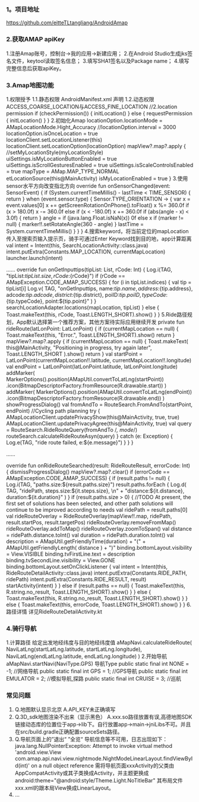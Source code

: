 ###  1。项目地址
https://github.com/eitteTLtangliang/AndroidAmap

### 2.获取AMAP apiKey
1.注册Amap账号，控制台->我的应用->新建应用； 
2.在Android Studio生成jks签名文件，keytool读取签名信息；
3.填写SHA1签名以及Package name；
4.填写完整信息后获取apiKey。

###  3.Amap地图功能
1.权限授予
  1.1.静态权限  AndroidManifest.xml 声明
        <uses-permission android:name="android.permission.INTERNET" />
        <uses-permission android:name="android.permission.WRITE_EXTERNAL_STORAGE" />
        <uses-permission android:name="android.permission.ACCESS_NETWORK_STATE" />
        <uses-permission android:name="android.permission.ACCESS_WIFI_STATE" />
        <uses-permission android:name="android.permission.ACCESS_COARSE_LOCATION" />
        <uses-permission android:name="android.permission.ACCESS_FINE_LOCATION" />
        <uses-permission android:name="android.permission.WAKE_LOCK" />
  1.2.动态权限  ACCESS_COARSE_LOCATION与ACCESS_FINE_LOCATION
       //2.location permission
       if (checkPermission()) {
           initLocation()
          } else {
             requestPermission {
             initLocation()
          }
       }
2.初始化Amap
  locationOption.locationMode = AMapLocationMode.Hight_Accuracy
  //locationOption.interval = 3000
  locationOption.isOnceLocation = true
  locationClient.setLocationListener(this)
  locationClient.setLocationOption(locationOption)
  mapView?.map?.apply {
    //setMyLocationStyle(myLocationStyle)
    uiSettings.isMyLocationButtonEnabled = true
    uiSettings.isScrollGesturesEnabled = true
    uiSettings.isScaleControlsEnabled = true
    mapType = AMap.MAP_TYPE_NORMAL
    etLocationSource(this@MainActivity)
    isMyLocationEnabled = true
 }
3.使用sensor水平方向改变指北方向
override fun onSensorChanged(event: SensorEvent) {
        if (System.currentTimeMillis() - lastTime < TIME_SENSOR) {
            return
        }
        when (event.sensor.type) {
            Sensor.TYPE_ORIENTATION -> {
                var x = event.values[0]
                x += getScreenRotationOnPhone().toFloat()
                x %= 360.0f
                if (x > 180.0f) x -= 360.0f else if (x < -180.0f) x += 360.0f
                if (abs(angle - x) < 3.0f) {
                    return
                }
                angle = if (java.lang.Float.isNaN(x)) 0f else x
                if (marker != null) {
                    marker!!.setRotateAngle(360 - angle)
                }
                lastTime = System.currentTimeMillis()
            }
        }
    }
4.搜索keyword，将当前定位的mapLocation传入至搜索页输入提示页，骑手可通过Enter Keyword找到目的地，app计算距离
val intent = Intent(this, SearchLocationActivity::class.java)
intent.putExtra(Constants.MAP_LOCATION, currentMapLocation)
launcher.launch(intent)

......
override fun onGetInputtips(tipList: List<Tip>, rCode: Int) {
        Log.i(TAG, "tipList:${tipList.size}, rCode:${rCode}")
        if (rCode == AMapException.CODE_AMAP_SUCCESS) {
            for (i in tipList.indices) {
                val tip = tipList[i]
                Log.v(
                    TAG,
                    "onGetInputtips, name:${tip.name}, address:${tip.address}, adcode:${tip.adcode}, district:${tip.district}, poiID:${tip.poiID}, typeCode:${tip.typeCode}, point:${tip.point}"
                )
            }
            searchLocationAdapter.locations(mapLocation, tipList)
        } else {
            Toast.makeText(this, rCode, Toast.LENGTH_SHORT).show()
        }
}
5.Ride路径规划，App默认选择第一个推荐方案，其他方案待实际应用继续开发
private fun rideRoute(latLonPoint: LatLonPoint) {
        if (currentMapLocation == null) {
            Toast.makeText(this, "Error.", Toast.LENGTH_SHORT).show()
            return
        }
        mapView?.map?.apply {
            if (currentMapLocation == null) {
                Toast.makeText(
                    this@MainActivity,
                    "Positioning in progress, try again later",
                    Toast.LENGTH_SHORT
                ).show()
                return
            }
            val startPoint =
                LatLonPoint(currentMapLocation!!.latitude, currentMapLocation!!.longitude)
            val endPoint = LatLonPoint(latLonPoint.latitude, latLonPoint.longitude)
            addMarker(
                MarkerOptions().position(AMapUtil.convertToLatLng(startPoint))
                    .icon(BitmapDescriptorFactory.fromResource(R.drawable.start))
            )
            addMarker(
                MarkerOptions().position(AMapUtil.convertToLatLng(endPoint))
                    .icon(BitmapDescriptorFactory.fromResource(R.drawable.end))
            )
            showProgressDialog()
            val fromAndTo = RouteSearch.FromAndTo(startPoint, endPoint)
            //Cycling path planning
            try {
                AMapLocationClient.updatePrivacyShow(this@MainActivity, true, true)
                AMapLocationClient.updatePrivacyAgree(this@MainActivity, true)
                val query = RouteSearch.RideRouteQuery(fromAndTo /*, mode*/)
                routeSearch.calculateRideRouteAsyn(query)
            } catch (e: Exception) {
                Log.e(TAG, "ride route failed, e:${e.message}")
            }
        }
    }

......

override fun onRideRouteSearched(result: RideRouteResult, errorCode: Int) {
     dismissProgressDialog()
     mapView?.map?.clear()
    if (errorCode == AMapException.CODE_AMAP_SUCCESS) {
        if (result.paths != null) {
            Log.i(TAG, "paths.size:${result.paths.size}")
            result.paths.forEach {
                Log.d(
                    TAG, "ridePath, steps.size:${it.steps.size}, \n" +
                             "distance:${it.distance}, duration:${it.duration}"
                )
             }
             if (result.paths.size > 0) {
                //TODO At present, the first set of solutions has been selected, and other path solutions will continue to be improved according to needs
                val ridePath = result.paths[0]
                val rideRouteOverlay =
                     RideRouteOverlay(mapView!!.map, ridePath, result.startPos, result.targetPos)
                rideRouteOverlay.removeFromMap()
                rideRouteOverlay.addToMap()
                rideRouteOverlay.zoomToSpan()
                val distance = ridePath.distance.toInt()
                val duration = ridePath.duration.toInt()
                 val description =
                    AMapUtil.getFriendlyTime(duration) + "(" + AMapUtil.getFriendlyLength(
                        distance
                    ) + ")"
                 binding.bottomLayout.visibility = View.VISIBLE
                 binding.tvFirstLine.text = description
                 binding.tvSecondLine.visibility = View.GONE
                 binding.bottomLayout.setOnClickListener {
                     val intent = Intent(this, RideRouteDetailActivity::class.java)
                    intent.putExtra(Constants.RIDE_PATH, ridePath)
                     intent.putExtra(Constants.RIDE_RESULT, result)
                     startActivity(intent)
                }
             } else if (result.paths == null) {
                Toast.makeText(this, R.string.no_result, Toast.LENGTH_SHORT).show()
             }
          } else {
              Toast.makeText(this, R.string.no_result, Toast.LENGTH_SHORT).show()
           }
      } else {
        Toast.makeText(this, errorCode, Toast.LENGTH_SHORT).show()
     }
  }
6.路径详情
详见RideRouteDetailActivity.kt

### 4.骑行导航
1.计算路径
给定出发地经纬度与目的地经纬度值
aMapNavi.calculateRideRoute(
  NaviLatLng(startLatLng.latitude, startLatLng.longitude), 
  NaviLatLng(endLatLng.latitude, endLatLng.longitude)
)
2.开始导航
aMapNavi.startNavi(NaviType.GPS)
导航Type
public static final int NONE = -1;  //网络导航
public static final int GPS = 1;  //GPS导航
public static final int EMULATOR = 2;  //模拟导航,探路
public static final int CRUISE = 3;  //巡航


###  常见问题
1. Q.地图默认显示北京 A.API_KEY未正确填写
2. Q.3D_sdk地图渲染不出来（显示黑色） A.xxx.so路径放置有误,高德地图SDK链接动态库的位置位于app->lib下。自行放置app->main->jniLibs不可。并且在src/build.gradle正确配置sourceSets路径。
3. Q.导航页面上的”退出“ ”全览“ 导航信息等不可用，日志出现如下：
   java.lang.NullPointerException: Attempt to invoke virtual method 'android.view.View com.amap.api.navi.view.nightmode.NightModeLinearLayout.findViewById(int)' on a null object reference
   需将导航页面xxxActivity的父类由AppCompatActivity或其子类换成Activity，并主题更换成android:theme="@android:style/Theme.Light.NoTitleBar"
   其布局文件xxx.xml的跟本局View换成LinearLayout。
4. ...


  

